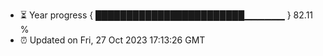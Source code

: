 - ⏳ Year progress { ████████████████████████▁▁▁▁▁▁ } 82.11 %
- ⏰ Updated on Fri, 27 Oct 2023 17:13:26 GMT

